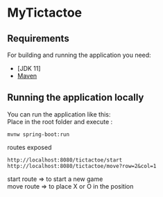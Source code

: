 # MyTictactoe

## Requirements

For building and running the application you need:

- [JDK 11]
- [Maven](https://maven.apache.org)

## Running the application locally

You can run the application like this:     
Place in the root folder and execute :
```shell
mvnw spring-boot:run
```


routes exposed 

```shell
http://localhost:8080/tictactoe/start
http://localhost:8080/tictactoe/move?row=2&col=1
```
start route => to start a new game     
move route => to place X or O in the position    
